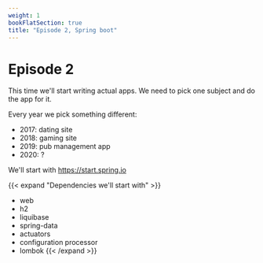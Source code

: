 ```yaml
---
weight: 1
bookFlatSection: true
title: "Episode 2, Spring boot"
---
```


# Episode 2

This time we'll start writing actual apps. We need to pick one subject and do the app for it.

Every year we pick something different:
- 2017: dating site
- 2018: gaming site
- 2019: pub management app
- 2020: ?

We'll start with https://start.spring.io

{{< expand "Dependencies we'll start with" >}}
- web
- h2
- liquibase
- spring-data
- actuators
- configuration processor
- lombok
{{< /expand >}}
